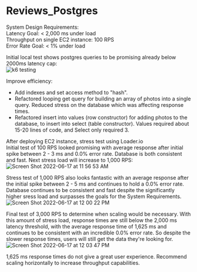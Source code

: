 # Reviews_Postgres

System Design Requirements:  
Latency Goal: < 2,000 ms under load  
Throughput on single EC2 instance: 100 RPS  
Error Rate Goal: < 1% under load  
  
Initial local test shows postgres queries to be promising already below 2000ms latency cap:  
![k6 testing](https://user-images.githubusercontent.com/100612152/174858916-a8b050ba-840e-48c7-9a0c-561dc0b7e41d.png)  
  
Improve efficiency:
- Add indexes and set access method to "hash".
- Refactored looping get query for building an array of photos into a single query. Reduced stress on the database which was affecting response times.
- Refactored insert into values (row constructor) for adding photos to the database, to insert into select (table constructor). Values required about 15-20 lines of code, and Select only required 3.

After deploying EC2 instance, stress test using Loader.io  
Initial test of 100 RPS looked promising with average response after initial spike between 2 - 3 ms and 0.0% error rate. Database is both consistent and fast. Next stress load will increase to 1,000 RPS:  
![Screen Shot 2022-06-17 at 11 56 53 AM](https://user-images.githubusercontent.com/100612152/174859429-c649672e-cf76-4ac6-9365-f38ff539b401.png)  
  
Stress test of 1,000 RPS also looks fantastic with an average response after the initial spike between 2 - 5 ms and continues to hold a 0.0% error rate.
Database continues to be consistent and fast despite the significantly higher sress load and surpasses the goals for the System Requirements.  
![Screen Shot 2022-06-17 at 12 00 22 PM](https://user-images.githubusercontent.com/100612152/174860406-d08924f4-1de8-4b35-b490-8eb11dfbd2f0.png)  
  
Final test of 3,000 RPS to determine when scaling would be necessary. With this amount of stress load, response times are still below the 2,000 ms latency threshold, with the average response time of 1,625 ms and continues to be consistent with an incredible 0.0% error rate. So despite the slower response times, users will still get the data they're looking for.  
![Screen Shot 2022-06-17 at 12 03 47 PM](https://user-images.githubusercontent.com/100612152/174861676-198f03e1-6a63-4c4a-bf75-f3d0f157c49c.png)


1,625 ms response times do not give a great user experience. Recommend scaling horizontally to increase throughput capabilities.
